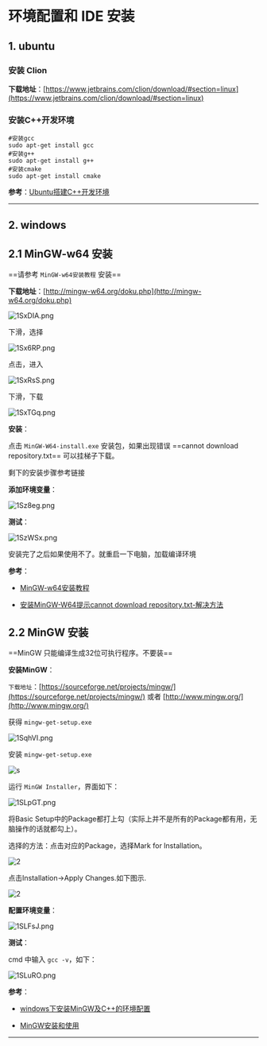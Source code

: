 # 环境配置和 IDE 安装

## 1. ubuntu

### 安装 Clion

**下载地址**：[https://www.jetbrains.com/clion/download/#section=linux](https://www.jetbrains.com/clion/download/#section=linux)

### 安装C++开发环境

```shell
#安装gcc
sudo apt-get install gcc
#安装g++
sudo apt-get install g++
#安装cmake
sudo apt-get install cmake
```

**参考**：[Ubuntu搭建C++开发环境](Ubuntu搭建C++开发环境)

---

## 2. windows

## 2.1 MinGW-w64 安装

==请参考 `MinGW-w64安装教程` 安装==

**下载地址**：[http://mingw-w64.org/doku.php](http://mingw-w64.org/doku.php)

![1SxDIA.png](https://s2.ax1x.com/2020/01/18/1SxDIA.png)

下滑，选择

![1Sx6RP.png](https://s2.ax1x.com/2020/01/18/1Sx6RP.png)

点击，进入

![1SxRsS.png](https://s2.ax1x.com/2020/01/18/1SxRsS.png)

下滑，下载

![1SxTGq.png](https://s2.ax1x.com/2020/01/18/1SxTGq.png)

**安装**：

点击 `MinGW-W64-install.exe` 安装包，如果出现错误 ==cannot download repository.txt== 可以挂梯子下载。

剩下的安装步骤参考链接

**添加环境变量**：

![1Sz8eg.png](https://s2.ax1x.com/2020/01/18/1Sz8eg.png)

**测试**：

![1SzWSx.png](https://s2.ax1x.com/2020/01/18/1SzWSx.png)

安装完了之后如果使用不了。就重启一下电脑，加载编译环境

**参考**：

- [MinGW-w64安装教程](https://www.jianshu.com/p/d66c2f2e3537)

- [安装MinGW-W64提示cannot download repository.txt-解决方法](https://blog.csdn.net/m0_38051388/article/details/87000845)

## 2.2 MinGW 安装

==MinGW 只能编译生成32位可执行程序。不要装==

**安装MinGW**：

`下载地址`：[https://sourceforge.net/projects/mingw/](https://sourceforge.net/projects/mingw/) 或者 [http://www.mingw.org/](http://www.mingw.org/)

获得 `mingw-get-setup.exe`

![1SqhVI.png](https://s2.ax1x.com/2020/01/18/1SqhVI.png)

安装 `mingw-get-setup.exe`

![s](https://images2015.cnblogs.com/blog/1049916/201701/1049916-20170106215333706-1859177955.png)

运行 `MinGW Installer`，界面如下：

![1SLpGT.png](https://s2.ax1x.com/2020/01/18/1SLpGT.png)

将Basic Setup中的Package都打上勾（实际上并不是所有的Package都有用，无脑操作的话就都勾上）。

选择的方法：点击对应的Package，选择Mark for Installation。

![2](https://images2015.cnblogs.com/blog/1049916/201701/1049916-20170106220103003-1462716428.png)

点击Installation->Apply Changes.如下图示.

![2](https://images2015.cnblogs.com/blog/1049916/201701/1049916-20170106220448737-1858884074.png)

**配置环境变量**：

![1SLFsJ.png](https://s2.ax1x.com/2020/01/18/1SLFsJ.png)

**测试**：

cmd 中输入 `gcc -v`，如下：

![1SLuRO.png](https://s2.ax1x.com/2020/01/18/1SLuRO.png)

**参考**：

- [windows下安装MinGW及C++的环境配置](https://blog.csdn.net/u013171283/article/details/80898442)

- [MinGW安装和使用](https://www.jianshu.com/p/e9ff7b654c4a)

---
